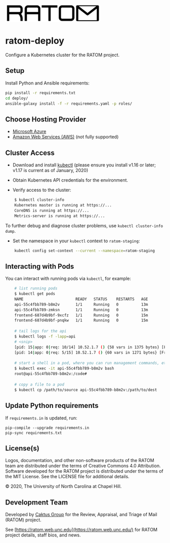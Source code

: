 ![Logo](https://github.com/libratom/ratom-logos/raw/master/basic_variations/RATOM_Vector_Logo_v1_300px.png)

# ratom-deploy

Configure a Kubernetes cluster for the RATOM project.


## Setup

Install Python and Ansible requirements:

```sh
pip install -r requirements.txt
cd deploy/
ansible-galaxy install -f -r requirements.yaml -p roles/
```

## Choose Hosting Provider

* [Microsoft Azure](docs/azure.md)
* [Amazon Web Services (AWS)](docs/aws.md) (not fully supported)


## Cluster Access

* Download and install
  [kubectl](https://kubernetes.io/docs/tasks/tools/install-kubectl/) (please
  ensure you install v1.16 or later; v1.17 is current as of January, 2020)

* Obtain Kubernetes API credentials for the environment.

* Verify access to the cluster:

```sh
    $ kubectl cluster-info
    Kubernetes master is running at https://...
    CoreDNS is running at https://...
    Metrics-server is running at https://...
```

   To further debug and diagnose cluster problems, use ``kubectl cluster-info dump``.

* Set the namespace in your ``kubectl`` context to ``ratom-staging``:

```sh
    kubectl config set-context --current --namespace=ratom-staging
```


## Interacting with Pods

You can interact with running pods via ``kubectl``, for example:

```sh
    # list running pods
    $ kubectl get pods
    NAME                       READY   STATUS    RESTARTS   AGE
    api-55c4fbb789-b8m2v       1/1     Running   0          13m
    api-55c4fbb789-zmksn       1/1     Running   0          13m
    frontend-687d4b9bf-9xcfz   1/1     Running   0          15m
    frontend-687d4b9bf-pnqkw   1/1     Running   0          15m

    # tail logs for the api
    $ kubectl logs -f -lapp=api
    # <snip>
    [pid: 15|app: 0|req: 10/14] 10.52.1.7 () {58 vars in 1375 bytes} [Fri Nov  8 11:19:57 2019] GET /admin/ratom/message/ => generated 28852 bytes in 129 msecs (HTTP/1.1 200) 10 headers in 513 bytes (1 switches on core 2)
    [pid: 14|app: 0|req: 5/15] 10.52.1.7 () {60 vars in 1271 bytes} [Fri Nov  8 11:20:32 2019] POST /graphql => generated 240 bytes in 30 msecs (HTTP/1.1 200) 8 headers in 400 bytes (1 switches on core 1)

    # start a shell in a pod, where you can run management commands, etc.
    $ kubectl exec -it api-55c4fbb789-b8m2v bash
    root@api-55c4fbb789-b8m2v:/code#

    # copy a file to a pod
    $ kubectl cp /path/to/source api-55c4fbb789-b8m2v:/path/to/dest
```


## Update Python requirements

If ``requirements.in`` is updated, run:

```
pip-compile --upgrade requirements.in
pip-sync requirements.txt
```


## License(s)

Logos, documentation, and other non-software products of the RATOM team are distributed under the terms of Creative Commons 4.0 Attribution. Software developed for the RATOM project is distributed under the terms of the MIT License. See the LICENSE file for additional details.

&copy; 2020, The University of North Carolina at Chapel Hill.


## Development Team

Developed by [Caktus Group](https://www.caktusgroup.com/) for the Review, Appraisal, and Triage of Mail (RATOM) project.

See [https://ratom.web.unc.edu](https://ratom.web.unc.edu/) for RATOM project details, staff bios, and news.
